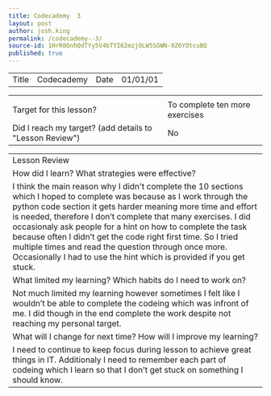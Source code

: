 ```yaml
---
title: Codecademy  3
layout: post
author: josh.king
permalink: /codecademy--3/
source-id: 1HrR0OnhQdTYy5V4bTYI62mzjOLW5SGWN-9Z6YOtcuBQ
published: true
---
```

<table>
  <tr>
    <td>Title</td>
    <td>Codecademy</td>
    <td>Date</td>
    <td>01/01/01</td>
  </tr>
</table>


<table>
  <tr>
    <td></td>
    <td></td>
  </tr>
  <tr>
    <td>Target for this lesson?</td>
    <td>  To complete ten more exercises</td>
  </tr>
  <tr>
    <td>Did I reach my target? 
(add details to "Lesson Review")</td>
    <td>   No</td>
  </tr>
</table>


<table>
  <tr>
    <td>Lesson Review</td>
  </tr>
  <tr>
    <td>How did I learn? What strategies were effective? </td>
  </tr>
  <tr>
    <td>I think the main reason why I didn't complete the 10 sections which I hoped to complete was because as I work through the python code section it gets harder meaning more time and effort is needed, therefore I don’t complete that many exercises. I did occasionaly ask people for a hint on how to complete the task because often I didn’t get the code right first time. So I tried multiple times and read the question through once more. Occasionally I had to use the hint which is provided if you get stuck.</td>
  </tr>
  <tr>
    <td>What limited my learning? Which habits do I need to work on? </td>
  </tr>
  <tr>
    <td>Not much limited my learning however sometimes I felt like I wouldn’t be able to complete the codeing which was infront of me. I did though in the end complete the work despite not reaching my personal target.</td>
  </tr>
  <tr>
    <td>What will I change for next time? How will I improve my learning?</td>
  </tr>
  <tr>
    <td>I need to continue to keep focus during lesson to achieve great things in IT. Additionaly I need to remember each part of codeing which I learn so that I don’t get stuck on something I should know.</td>
  </tr>
</table>



